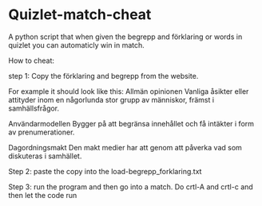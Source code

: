 # Quizlet-match-cheat
A python script that when given the begrepp and förklaring or words in quizlet you can automaticly win in match.

How to cheat:

step 1: Copy the förklaring and begrepp from the website.

For example it should look like this:
Allmän opinionen
Vanliga åsikter eller attityder inom en någorlunda stor grupp av människor, främst i samhällsfrågor.


Användarmodellen
Bygger på att begränsa innehållet och få intäkter i form av prenumerationer.


Dagordningsmakt
Den makt medier har att genom att påverka vad som diskuteras i samhället.

Step 2:
paste the copy into the load-begrepp_forklaring.txt

Step 3: 
run the program and then go into a match. Do crtl-A and crtl-c and then let the code run
